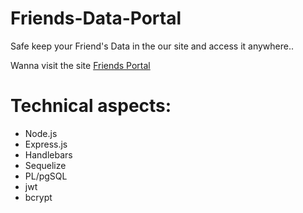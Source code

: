 # Friends-Data-Portal

Safe keep your Friend's Data in the our site and access it anywhere..

 Wanna visit the site [Friends Portal](https://rpl5u.sse.codesandbox.io/)

# Technical aspects:
* Node.js
* Express.js
* Handlebars
* Sequelize
* PL/pgSQL
* jwt
* bcrypt

